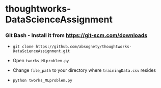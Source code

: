 # thoughtworks-DataScienceAssignment

### Git Bash - Install it from <https://git-scm.com/downloads>

+ `git clone https://github.com/absognety/thoughtworks-DataScienceAssignment.git`

+ Open `tworks_MLproblem.py`

+ Change `file_path` to your directory where `trainingData.csv` resides

+ `python tworks_MLproblem.py`
